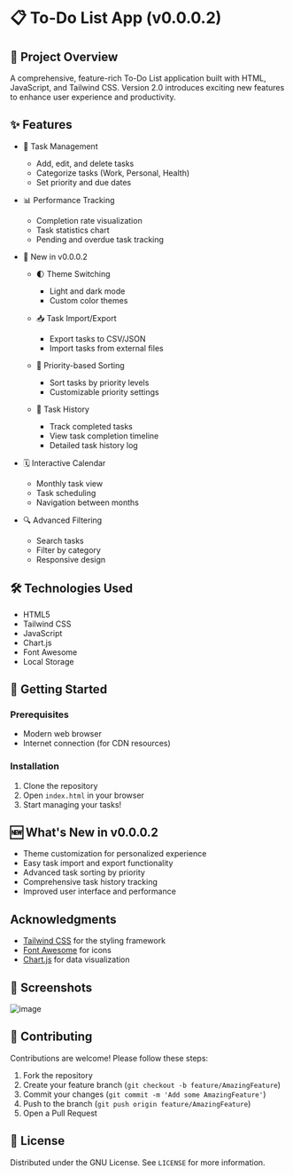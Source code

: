 # 📋 To-Do List App (v0.0.0.2)

## 🌟 Project Overview

A comprehensive, feature-rich To-Do List application built with HTML, JavaScript, and Tailwind CSS. Version 2.0 introduces exciting new features to enhance user experience and productivity.

## ✨ Features

- 🚀 Task Management
  - Add, edit, and delete tasks
  - Categorize tasks (Work, Personal, Health)
  - Set priority and due dates

- 📊 Performance Tracking
  - Completion rate visualization
  - Task statistics chart
  - Pending and overdue task tracking

- 🎨 New in v0.0.0.2
  - 🌓 Theme Switching
    - Light and dark mode
    - Custom color themes
  
  - 📥 Task Import/Export
    - Export tasks to CSV/JSON
    - Import tasks from external files
  
  - 🔢 Priority-based Sorting
    - Sort tasks by priority levels
    - Customizable priority settings
  
  - 📜 Task History
    - Track completed tasks
    - View task completion timeline
    - Detailed task history log

- 🗓️ Interactive Calendar
  - Monthly task view
  - Task scheduling
  - Navigation between months

- 🔍 Advanced Filtering
  - Search tasks
  - Filter by category
  - Responsive design

## 🛠️ Technologies Used

- HTML5
- Tailwind CSS
- JavaScript
- Chart.js
- Font Awesome
- Local Storage

## 🚀 Getting Started

### Prerequisites

- Modern web browser
- Internet connection (for CDN resources)

### Installation

1. Clone the repository
2. Open `index.html` in your browser
3. Start managing your tasks!

## 🆕 What's New in v0.0.0.2

- Theme customization for personalized experience
- Easy task import and export functionality
- Advanced task sorting by priority
- Comprehensive task history tracking
- Improved user interface and performance

## Acknowledgments

- [Tailwind CSS](https://tailwindcss.com/) for the styling framework
- [Font Awesome](https://fontawesome.com/) for icons
- [Chart.js](https://www.chartjs.org/) for data visualization

## 📸 Screenshots

![image](https://github.com/user-attachments/assets/471c240a-2e56-4688-8f0a-af13839dade7)

## 🤝 Contributing

Contributions are welcome! Please follow these steps:

1. Fork the repository
2. Create your feature branch (`git checkout -b feature/AmazingFeature`)
3. Commit your changes (`git commit -m 'Add some AmazingFeature'`)
4. Push to the branch (`git push origin feature/AmazingFeature`)
5. Open a Pull Request

## 📜 License

Distributed under the GNU License. See `LICENSE` for more information.
